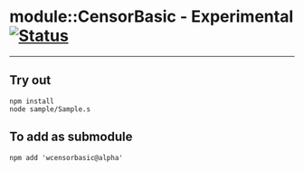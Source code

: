 
# module::CensorBasic - Experimental [![Status](https://github.com/Wandalen/wCensorBasic/workflows/Test/badge.svg)](https://github.com/Wandalen/wCensorBasic/actions?query=workflow%3ATest)

___

## Try out
```
npm install
node sample/Sample.s
```

## To add as submodule
```
npm add 'wcensorbasic@alpha'
```

